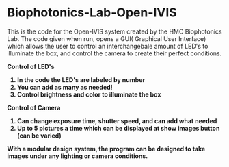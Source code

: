# Biophotonics-Lab-Open-IVIS
This is the code for the Open-IVIS system created by the HMC Biophotonics Lab. The code given when run, opens a GUI( Graphical User Interface) which allows the user to control an interchangebale amount of LED's to illuminate the box, and control the camera to create their perfect conditions. 


<b> Control of LED's <b> 
  1. In the code the LED's are labeled by number
  2. You can add as many as needed!
  3. Control brightness and color to illuminate the box
     
<b> Control of Camera <b>  
  1. Can change exposure time, shutter speed, and can add what needed
  2. Up to 5 pictures a time which can be displayed at show images button (can be varied)

With a modular design system, the program can be designed to take images under any lighting or camera conditions.
